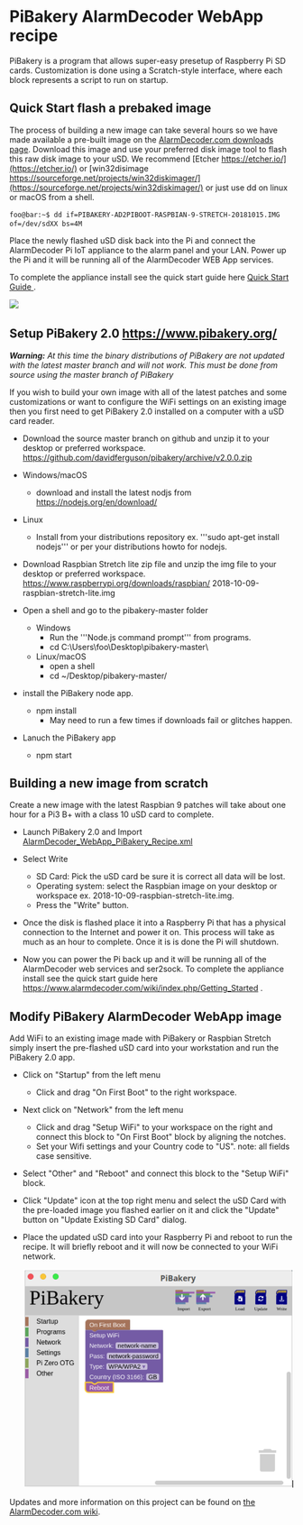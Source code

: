 # PiBakery AlarmDecoder WebApp recipe
PiBakery is a program that allows super-easy presetup of Raspberry Pi SD cards. Customization is done using a Scratch-style interface, where each block represents a script to run on startup. 

## Quick Start flash a prebaked image
The process of building a new image can take several hours so we have made available a pre-built image on the [AlarmDecoder.com downloads page](https://www.alarmdecoder.com/wiki/index.php/Raspberry_Pi). Download this image and use your preferred disk image tool to flash this raw disk image to your uSD.  We recommend [Etcher https://etcher.io/](https://etcher.io/) or [win32disimage https://sourceforge.net/projects/win32diskimager/](https://sourceforge.net/projects/win32diskimager/) or just use dd on linux or macOS from a shell.

```console
foo@bar:~$ dd if=PIBAKERY-AD2PIBOOT-RASPBIAN-9-STRETCH-20181015.IMG of=/dev/sdXX bs=4M
```
Place the newly flashed uSD disk back into the Pi and connect the AlarmDecoder Pi IoT appliance to the alarm panel and your LAN. Power up the Pi and it will be running all of the AlarmDecoder WEB App services. 

To complete the appliance install see the quick start guide here [Quick Start Guide ](https://www.alarmdecoder.com/wiki/index.php/Getting_Started).

<img src="https://www.alarmdecoder.com/wiki/images/d/db/Ad2pi-iot-dia.png" width="480" >

## Setup PiBakery 2.0 https://www.pibakery.org/
_**Warning:** At this time the binary distributions of PiBakery are not updated with the latest master branch and will not work. This must be done from source using the master branch of PiBakery_

If you wish to build your own image with all of the latest patches and some customizations or want to configure the WiFi settings on an existing image then you first need to get PiBakery 2.0 installed on a computer with a uSD card reader.

* Download the source master branch on github and unzip it to your desktop or preferred workspace. https://github.com/davidferguson/pibakery/archive/v2.0.0.zip

* Windows/macOS
  * download and install the latest nodjs from https://nodejs.org/en/download/
* Linux
  * Install from your distributions repository ex. '''sudo apt-get install nodejs''' or per your distributions howto for nodejs.

* Download Raspbian Stretch lite zip file and unzip the img file to your desktop or preferred workspace. https://www.raspberrypi.org/downloads/raspbian/ 2018-10-09-raspbian-stretch-lite.img

* Open a shell and go to the pibakery-master folder
  * Windows
    * Run the '''Node.js command prompt''' from programs.
    * cd C:\Users\foo\Desktop\pibakery-master\
  * Linux/macOS
    * open a shell
    * cd ~/Desktop/pibakery-master/
* install the PiBakery node app.
  * npm install
    * May need to run a few times if downloads fail or glitches happen.
* Lanuch the PiBakery app
  * npm start

## Building a new image from scratch
Create a new image with the latest Raspbian 9 patches will take about one hour for a Pi3 B+ with a class 10 uSD card to complete.
* Launch PiBakery 2.0 and Import 
[AlarmDecoder_WebApp_PiBakery_Recipe.xml](./AlarmDecoder_WebApp_PiBakery_Recipe.xml)

* Select Write
  * SD Card: Pick the uSD card be sure it is correct all data will be lost.
  * Operating system: select the Raspbian image on your desktop or workspace ex. 2018-10-09-raspbian-stretch-lite.img.
  * Press the "Write" button.
* Once the disk is flashed place it into a Raspberry Pi that has a physical connection to the Internet and power it on. This process will take as much as an hour to complete. Once it is is done the Pi will shutdown.
* Now you can power the Pi back up and it will be running all of the AlarmDecoder web services and ser2sock. To complete the appliance install see the quick start guide here https://www.alarmdecoder.com/wiki/index.php/Getting_Started .

## Modify PiBakery AlarmDecoder WebApp image
Add WiFi to an existing image made with PiBakery or Raspbian Stretch simply insert the pre-flashed uSD card into your workstation and run the PiBakery 2.0 app.
* Click on "Startup" from the left menu
  * Click and drag "On First Boot" to the right workspace.
* Next click on "Network" from the left menu
  * Click and drag "Setup WiFi" to your workspace on the right and connect this block to "On First Boot" block by aligning the notches.
  * Set your Wifi settings and your Country code to "US". note: all fields case sensitive.
* Select "Other" and "Reboot" and connect this block to the "Setup WiFi" block.
* Click "Update" icon at the top right menu and select the uSD Card with the pre-loaded image you flashed earlier on it and click the "Update" button on "Update Existing SD Card" dialog.
* Place the updated uSD card into your Raspberry Pi and reboot to run the recipe. It will briefly reboot and it will now be connected to your WiFi network.

  ![WiFi settings](pi-bakery-wifi-setup.png?raw=true "WiFi settings")

Updates and more information on this project can be found on [the AlarmDecoder.com wiki](https://www.alarmdecoder.com/wiki/index.php/PiBakery).
